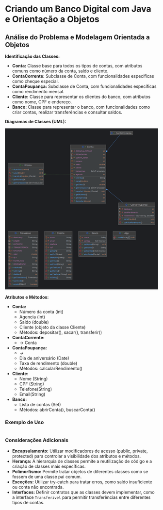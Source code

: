 # Criando um Banco Digital com Java e Orientação a Objetos 


## Análise do Problema e Modelagem Orientada a Objetos

**Identificação das Classes:**

* **Conta:** Classe base para todos os tipos de contas, com atributos comuns como número da conta, saldo e cliente.
* **ContaCorrente:** Subclasse de Conta, com funcionalidades específicas como cheque especial.
* **ContaPoupança:** Subclasse de Conta, com funcionalidades específicas como rendimento mensal.
* **Cliente:** Classe para representar os clientes do banco, com atributos como nome, CPF e endereço.
* **Banco:** Classe para representar o banco, com funcionalidades como criar contas, realizar transferências e consultar saldos.

**Diagramas de Classes (UML):**

![](diagram.png)

**Atributos e Métodos:**


* **Conta:**
    * Número da conta (int)
    * Agencia (int)
    * Saldo (double)
    * Cliente (objeto da classe Cliente)
    * Métodos: depositar(), sacar(), transferir()
* **ContaCorrente:**
    * -> Conta
* **ContaPoupança:**
    * ->   
    * Dia de aniversário (Date)
    * Taxa de rendimento (double)
    * Métodos: calcularRendimento()
* **Cliente:**
    * Nome (String)
    * CPF (String)
    * Telefone(String)
    * Email(String)
* **Banco:**
    * Lista de contas (Set<Conta>)
    * Métodos: abrirConta(), buscarConta() 





### Exemplo de Uso

```java

```

### Considerações Adicionais

* **Encapsulamento:** Utilizar modificadores de acesso (public, private, protected) para controlar a visibilidade dos atributos e métodos.
* **Herança:** A hierarquia de classes permite a reutilização de código e a criação de classes mais específicas.
* **Polimorfismo:** Permite tratar objetos de diferentes classes como se fossem de uma classe pai comum.
* **Exceções:** Utilizar try-catch para tratar erros, como saldo insuficiente ou conta não encontrada.
* **Interfaces:** Definir contratos que as classes devem implementar, como a interface `Transferivel` para permitir transferências entre diferentes tipos de contas.


